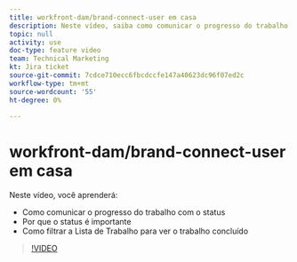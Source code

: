 ```yaml
---
title: workfront-dam/brand-connect-user em casa
description: Neste vídeo, saiba como comunicar o progresso do trabalho com o status e filtrar a Lista de trabalho para ver o trabalho concluído.
topic: null
activity: use
doc-type: feature video
team: Technical Marketing
kt: Jira ticket
source-git-commit: 7cdce710ecc6fbcdccfe147a40623dc96f07ed2c
workflow-type: tm+mt
source-wordcount: '55'
ht-degree: 0%

---
```


# workfront-dam/brand-connect-user em casa

Neste vídeo, você aprenderá:

* Como comunicar o progresso do trabalho com o status
* Por que o status é importante
* Como filtrar a Lista de Trabalho para ver o trabalho concluído

>[!VIDEO](https://video.tv.adobe.com/v/335104/?quality=12)
